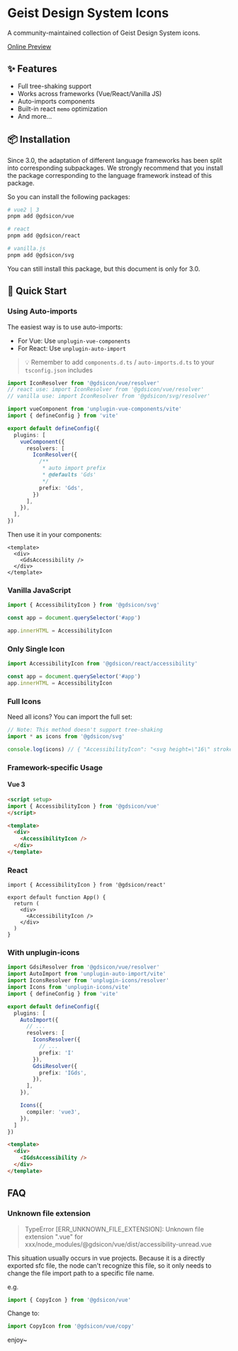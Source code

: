 # Geist Design System Icons
A community-maintained collection of Geist Design System icons.

[Online Preview](https://libondev.github.io/geist-design-system-icons/)

## ✨ Features
- Full tree-shaking support
- Works across frameworks (Vue/React/Vanilla JS)
- Auto-imports components
- Built-in react `memo` optimization
- And more...

## 📦 Installation

Since 3.0, the adaptation of different language frameworks has been split into corresponding subpackages. We strongly recommend that you install the package corresponding to the language framework instead of this package.

So you can install the following packages:

```sh
# vue2 | 3
pnpm add @gdsicon/vue

# react
pnpm add @gdsicon/react

# vanilla.js
pnpm add @gdsicon/svg
```

You can still install this package, but this document is only for 3.0.

## 🚀 Quick Start

### Using Auto-imports
The easiest way is to use auto-imports:
- For Vue: Use `unplugin-vue-components`
- For React: Use `unplugin-auto-import`

> 💡 Remember to add `components.d.ts` / `auto-imports.d.ts` to your `tsconfig.json` includes

```ts
import IconResolver from '@gdsicon/vue/resolver'
// react use: import IconResolver from '@gdsicon/vue/resolver'
// vanilla use: import IconResolver from '@gdsicon/svg/resolver'

import vueComponent from 'unplugin-vue-components/vite'
import { defineConfig } from 'vite'

export default defineConfig({
  plugins: [
    vueComponent({
      resolvers: [
        IconResolver({
          /**
           * auto import prefix
           * @defaults 'Gds'
           */
          prefix: 'Gds',
        })
      ],
    }),
  ],
})
```

Then use it in your components:

```vue
<template>
  <div>
    <GdsAccessibility />
  </div>
</template>
```

### Vanilla JavaScript

```ts
import { AccessibilityIcon } from '@gdsicon/svg'

const app = document.querySelector('#app')

app.innerHTML = AccessibilityIcon
```

### Only Single Icon

```ts
import AccessibilityIcon from '@gdsicon/react/accessibility'

const app = document.querySelector('#app')
app.innerHTML = AccessibilityIcon
```

### Full Icons
Need all icons? You can import the full set:

```ts
// Note: This method doesn't support tree-shaking
import * as icons from '@gdsicon/svg'

console.log(icons) // { "AccessibilityIcon": "<svg height=\"16\" stroke-linejoin=\"round\" ..." }
```

### Framework-specific Usage

#### Vue 3

```html
<script setup>
import { AccessibilityIcon } from '@gdsicon/vue'
</script>

<template>
  <div>
    <AccessibilityIcon />
  </div>
</template>
```

### React
```tsx
import { AccessibilityIcon } from '@gdsicon/react'

export default function App() {
  return (
    <div>
      <AccessibilityIcon />
    </div>
  )
}
```

### With unplugin-icons
```ts
import GdsiResolver from '@gdsicon/vue/resolver'
import AutoImport from 'unplugin-auto-import/vite'
import IconsResolver from 'unplugin-icons/resolver'
import Icons from 'unplugin-icons/vite'
import { defineConfig } from 'vite'

export default defineConfig({
  plugins: [
    AutoImport({
      // ...
      resolvers: [
        IconsResolver({
          // ...
          prefix: 'I'
        }),
        GdsiResolver({
          prefix: 'IGds',
        }),
      ],
    }),

    Icons({
      compiler: 'vue3',
    }),
  ]
})
```

```html
<template>
  <div>
    <IGdsAccessibility />
  </div>
</template>
```

## FAQ

### Unknown file extension
> TypeError [ERR_UNKNOWN_FILE_EXTENSION]: Unknown file extension ".vue" for xxx/node_modules/@gdsicon/vue/dist/accessibility-unread.vue

This situation usually occurs in vue projects. Because it is a directly exported sfc file, the node can't recognize this file, so it only needs to change the file import path to a specific file name.

e.g.
```js
import { CopyIcon } from '@gdsicon/vue'
```

Change to:
```js
import CopyIcon from '@gdsicon/vue/copy'
```

enjoy~
